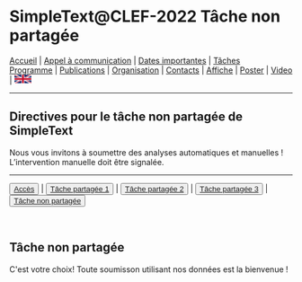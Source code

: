 
# SimpleText@CLEF-2022 Tâche non partagée

[Accueil](./) | [Appel à communication](./CFP) | [Dates importantes](./dates) | [Tâches ](./tasks)  
[Programme](./program) | [Publications](./publications) | [Organisation](./organisation) | [Contacts](./contacts) | [Affiche](./affiche) | [Poster](./poster) | [Video](./video) | [<img src="./en.png" width="30">](../en/CFP)


---

## Directives pour le tâche non partagée de SimpleText

Nous vous invitons à soumettre des analyses automatiques et manuelles ! L’intervention manuelle doit être signalée.

---

<button>[Accès](./tasks)</button> | <button>[Tâche partagée 1](./task1)</button> | <button>[Tâche partagée 2](./task2)</button> | <button>[Tâche partagée 3](./task3)</button> | <button> [Tâche non partagée](./task4) </button>

<br>

## Tâche non partagée

C'est votre choix! Toute soumisson utilisant nos données est la bienvenue !
